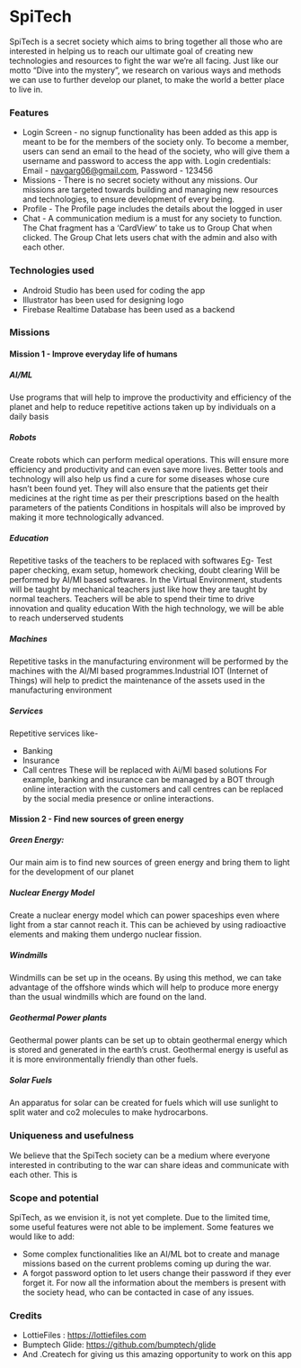 # SpiTech
SpiTech is a secret society which aims to bring together all those who are interested in helping us to reach our ultimate goal of creating new technologies and resources to fight the war we’re all facing. Just like our motto “Dive into the mystery”, we research on various ways and methods we can use to further develop our planet, to make the world a better place to live in.

### Features

- Login Screen - no signup functionality has been added as this app is meant to be for the members of the society only. To become a member, users can send an email to the head of the society, who will give them a username and password to access the app with.
    Login credentials: Email - navgarg06@gmail.com, Password - 123456
- Missions - There is no secret society without any missions. Our missions are targeted towards building and managing new resources and technologies, to ensure development of every being.
- Profile - The Profile page includes the details about the logged in user
- Chat - A communication medium is a must for any society to function. The Chat fragment has a ‘CardView’ to take us to Group Chat when clicked. The Group Chat lets users chat with the admin and also with each other.

### Technologies used

- Android Studio has been used for coding the app
- Illustrator has been used for designing logo
- Firebase Realtime Database has been used as a backend

### Missions
#### Mission 1 - Improve everyday life of humans
##### AI/ML
Use programs that will help to improve the productivity and efficiency of the planet and help to reduce repetitive actions taken up by individuals on a daily basis

##### Robots
Create robots which can perform medical operations. 
This will ensure more efficiency and productivity and can even save more lives. Better tools and technology will also help us find a cure for some diseases whose cure hasn’t been found yet. They will also ensure that the patients get their medicines at the right time as per their prescriptions based on the health parameters of the patients
Conditions in hospitals will also be improved by making it more technologically advanced.

##### Education
Repetitive tasks of the teachers to be replaced with softwares
Eg- Test paper checking, exam setup, homework checking, doubt clearing
Will be performed by AI/Ml based softwares.
In the Virtual Environment, students will be taught by mechanical teachers just like how they are taught by normal teachers. Teachers will be able to spend their time to drive innovation and quality education
With the high technology, we will be able to reach underserved students 

##### Machines
Repetitive tasks in the manufacturing environment will be performed by the machines with the AI/Ml based programmes.Industrial IOT (Internet of Things) will help to predict the maintenance of the assets used in the manufacturing environment 

##### Services
Repetitive services like-
- Banking
- Insurance
- Call centres
These will be replaced with Ai/Ml based solutions
For example, banking and insurance can be managed by a BOT through online interaction with the customers and call centres can be replaced by the social media presence or online interactions.



#### Mission 2 - Find new sources of green energy
##### Green Energy: 
Our main aim is to find new sources of green energy and bring them to light for the development of our planet

##### Nuclear Energy Model
Create a nuclear energy model which can power spaceships even where light from a star cannot reach it. This can be achieved by using radioactive elements and making them undergo nuclear fission.


##### Windmills
Windmills can be set up in the oceans. By using this method, we can take advantage of the offshore winds which will help to produce more energy than the usual windmills which are found on the land.

##### Geothermal Power plants
Geothermal power plants can be set up to obtain geothermal energy which is  stored and generated in the earth’s crust. Geothermal energy is useful as it is more environmentally friendly than other fuels.

##### Solar Fuels
An apparatus for solar can be created for fuels which will use sunlight to split water and co2 molecules to make hydrocarbons.

### Uniqueness and usefulness
We believe that the SpiTech society can be a medium where everyone interested in contributing to the war can share ideas and communicate with each other. This is 

### Scope and potential
SpiTech, as we envision it, is not yet complete. Due to the limited time, some useful features were not able to be implement. Some features we would like to add:
- Some complex functionalities like an AI/ML bot to create and manage missions based on the current problems coming up during the war. 
- A forgot password option to let users change their password if they ever forget it. For now all the information about the members is present with the society head, who can be contacted in case of any issues.

### Credits
- LottieFiles : https://lottiefiles.com
- Bumptech Glide: https://github.com/bumptech/glide
- And .Createch for giving us this amazing opportunity to work on this app


